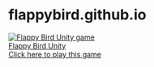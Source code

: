 # flappybird.github.io
<a href="http://www.y8.com/games/flappy_bird_unity" target="_blank"><img alt="Flappy Bird Unity game" class="playable" src="http://img-ak.y8.com/cloud/y8-thumbs/56899/big.gif?1462109809" /><br />Flappy Bird Unity<br />Click here to play this game</a>
